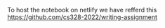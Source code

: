 To host the notebook on netlify we have refferd this https://github.com/cs328-2022/writing-assignment
